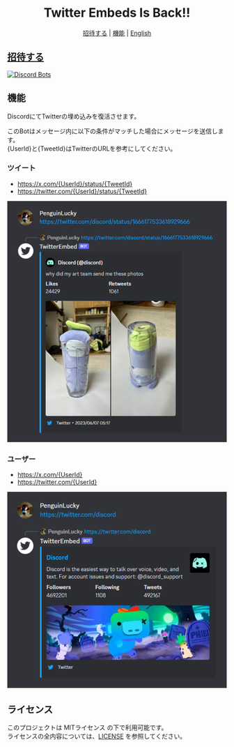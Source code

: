 <div align="center">
  <h1>Twitter Embeds Is Back!!</h1>

[招待する](https://discord.com/api/oauth2/authorize?client_id=1166385565072113705&permissions=274877925376&scope=bot) |
[機能](#features) |
[English](README.md)

</div>

## [招待する](https://discord.com/api/oauth2/authorize?client_id=1166385565072113705&permissions=274877925376&scope=bot)
[![Discord Bots](https://top.gg/api/widget/1166385565072113705.svg)](https://top.gg/bot/1166385565072113705)

## 機能
DiscordにてTwitterの埋め込みを復活させます。

このBotはメッセージ内に以下の条件がマッチした場合にメッセージを送信します。<br />
{UserId}と{TweetId}はTwitterのURLを参考にしてください。

### ツイート
- https://x.com/{UserId}/status/{TweetId}
- https://twitter.com/{UserId}/status/{TweetId}

![Tweet](./picture/tweet.png)

### ユーザー
- https://x.com/{UserId}
- https://twitter.com/{UserId}

![User](./picture/user.png)

## ライセンス
このプロジェクトは MITライセンス の下で利用可能です。<br />
ライセンスの全内容については、[LICENSE](LICENSE) を参照してください。